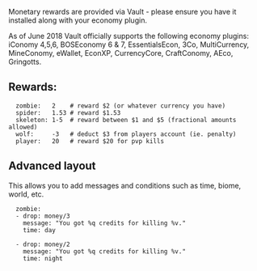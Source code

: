 Monetary rewards are provided via Vault - please ensure you have it installed along with your economy plugin.

As of June 2018 Vault officially supports the following economy plugins: iConomy 4,5,6, BOSEconomy 6 & 7, EssentialsEcon, 3Co, MultiCurrency, MineConomy, eWallet, EconXP, CurrencyCore, CraftConomy, AEco, Gringotts.

## Rewards:
```
  zombie:   2    # reward $2 (or whatever currency you have)
  spider:   1.53 # reward $1.53
  skeleton: 1-5  # reward between $1 and $5 (fractional amounts allowed)
  wolf:     -3   # deduct $3 from players account (ie. penalty)
  player:   20   # reward $20 for pvp kills
```
## Advanced layout
This allows you to add messages and conditions such as time, biome, world, etc.
```
  zombie:
  - drop: money/3
    message: "You got %q credits for killing %v."
    time: day

  - drop: money/2
    message: "You got %q credits for killing %v."
    time: night
```